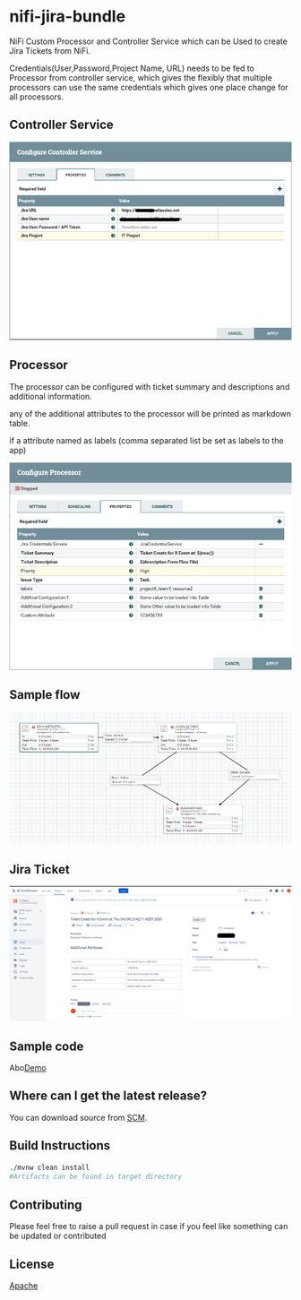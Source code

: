 # nifi-jira-bundle

NiFi Custom Processor and Controller Service which can be Used to create Jira Tickets from NiFi.

Credentials(User,Password,Project Name, URL) needs to be fed to Processor from controller service, which gives the flexibly that multiple processors can use the same credentials which gives one place change for all processors.

Controller Service
------------------
![Controller Service](images/control.png)


Processor
---------
The processor can be configured with ticket summary and descriptions and additional information.

any of the additional attributes to the processor will be printed as markdown table.

if a attribute named as labels (comma separated list be set as labels to the app)

![Example Processor](images/processor.png)

Sample flow
----------
![Sample flow](images/sampleflow.png)

Jira Ticket
-----------
![Jira Ticket](images/ticket.png)

Sample code
-----------

Abo[Demo](examples/SampleJiraTicketCreation.xml)

Where can I get the latest release?
-----------------------------------
You can download source from [SCM](https://github.com/bkosaraju/nifi-jira-bundle).

## Build Instructions 

```bash
./mvnw clean install
#Artifacts can be found in target directory 
```

## Contributing
Please feel free to raise a pull request in case if you feel like something can be updated or contributed

## License
[Apache](http://www.apache.org/licenses/LICENSE-2.0.txt)
